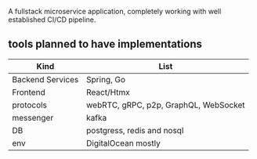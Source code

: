 
A fullstack microservice application, completely working with well established CI/CD pipeline.


## tools planned to have implementations
| Kind | List |
|-- | -- |
|Backend Services | Spring, Go |
| Frontend | React/Htmx |
|protocols | webRTC, gRPC, p2p, GraphQL, WebSocket |
|messenger | kafka |
|DB | postgress, redis and nosql |
| env | DigitalOcean mostly |


